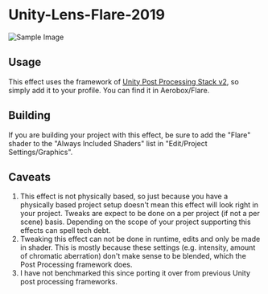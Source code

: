 # Unity-Lens-Flare-2019

![Sample Image](https://github.com/modanhan/Unity-Lens-Flare-2019/blob/master/Lens%20Flare%202019.PNG)

## Usage
This effect uses the framework of [Unity Post Processing Stack v2](https://github.com/Unity-Technologies/PostProcessing), so simply add it to your profile. You can find it in Aerobox/Flare.

## Building
If you are building your project with this effect, be sure to add the "Flare" shader to the "Always Included Shaders" list in "Edit/Project Settings/Graphics".

## Caveats
1. This effect is not physically based, so just because you have a physically based project setup doesn't mean this effect will look right in your project. Tweaks are expect to be done on a per project (if not a per scene) basis. Depending on the scope of your project supporting this effects can spell tech debt.
2. Tweaking this effect can not be done in runtime, edits and only be made in shader. This is mostly because these settings (e.g. intensity, amount of chromatic aberration) don't make sense to be blended, which the Post Processing framework does.
3. I have not benchmarked this since porting it over from previous Unity post processing frameworks.
